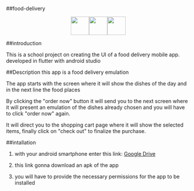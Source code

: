 ##food-delivery
<center>
<img src="https://upload.wikimedia.org/wikipedia/commons/thumb/a/a4/Dart-logo-wordmark.svg/1280px-Dart-logo-wordmark.svg.png" width="50"><img src="https://ih1.redbubble.net/image.1057190214.1918/flat,750x1000,075,f.u1.jpg" width="50"><img src="https://upload.wikimedia.org/wikipedia/commons/thumb/6/64/Android_logo_2019_%28stacked%29.svg/1200px-Android_logo_2019_%28stacked%29.svg.png" width="50">
</center>

##introduction

This is a school project on creating the UI of a food delivery mobile app. developed in flutter with android studio

##Description 
this app is a food delivery emulation

The app starts with the screen where it will show the dishes of the day and in the next line the food places

By clicking the "order now" button it will send you to the next screen where it will present an emulation of the dishes already chosen and you will have to click "order now" again.

It will direct you to the shopping cart page where it will show the selected items, finally click on "check out" to finalize the purchase.

##intallation

1. with your android smartphone enter this link: [Google Drive](https://drive.google.com/drive/u/0/my-drive "Google Drive")

2. this link gonna download an apk of the app 

3. you will have to provide the necessary permissions for the app to be installed
